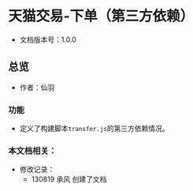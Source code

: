# 天猫交易-下单（第三方依赖）
* 文档版本号：1.0.0

## 总览
* 作者：仙羽

### 功能
* 定义了构建脚本`transfer.js`的第三方依赖情况。

### 本文档相关：
* 修改记录：
  * 130819 承风 创建了文档






